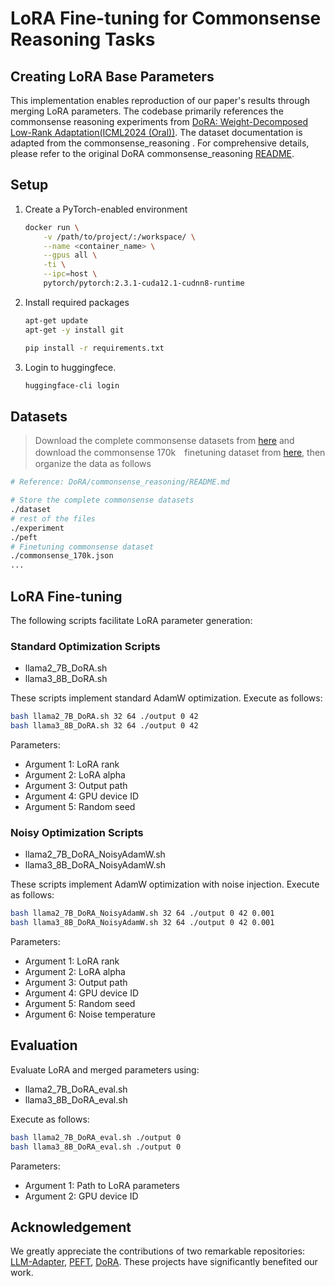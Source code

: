 # LoRA Fine-tuning for Commonsense Reasoning Tasks

## Creating LoRA Base Parameters

This implementation enables reproduction of our paper's results through merging LoRA parameters.
The codebase primarily references the commonsense reasoning experiments from [DoRA: Weight-Decomposed Low-Rank Adaptation(ICML2024 (Oral))](https://github.com/NVlabs/DoRA).
The dataset documentation is adapted from the commonsense_reasoning .
For comprehensive details, please refer to the original DoRA commonsense_reasoning [README](https://github.com/NVlabs/DoRA/blob/main/commonsense_reasoning/README.md).

## Setup

1. Create a PyTorch-enabled environment
    
    ```bash
    docker run \
        -v /path/to/project/:/workspace/ \
        --name <container_name> \
        --gpus all \
        -ti \
        --ipc=host \
        pytorch/pytorch:2.3.1-cuda12.1-cudnn8-runtime
    ```
    
2. Install required packages
    
    ```bash
    apt-get update
    apt-get -y install git
    
    pip install -r requirements.txt

    ```

3. Login to huggingfece.
    ```bash
    huggingface-cli login
    ```

## Datasets

> Download the complete commonsense datasets from [here](https://github.com/AGI-Edgerunners/LLM-Adapters/tree/main/dataset) and download the commonsense 170k　finetuning dataset from [here](https://github.com/AGI-Edgerunners/LLM-Adapters/blob/main/ft-training_set/commonsense_170k.json), then organize the data as follows

```bash
# Reference: DoRA/commonsense_reasoning/README.md

# Store the complete commonsense datasets
./dataset
# rest of the files
./experiment
./peft
# Finetuning commonsense dataset
./commonsense_170k.json
...
```

## LoRA Fine-tuning

The following scripts facilitate LoRA parameter generation:

### Standard Optimization Scripts
- llama2_7B_DoRA.sh
- llama3_8B_DoRA.sh

These scripts implement standard AdamW optimization. Execute as follows:

```bash
bash llama2_7B_DoRA.sh 32 64 ./output 0 42
bash llama3_8B_DoRA.sh 32 64 ./output 0 42
```

Parameters:
- Argument 1: LoRA rank
- Argument 2: LoRA alpha
- Argument 3: Output path
- Argument 4: GPU device ID
- Argument 5: Random seed

### Noisy Optimization Scripts
- llama2_7B_DoRA_NoisyAdamW.sh
- llama3_8B_DoRA_NoisyAdamW.sh

These scripts implement AdamW optimization with noise injection. Execute as follows:

```bash
bash llama2_7B_DoRA_NoisyAdamW.sh 32 64 ./output 0 42 0.001
bash llama3_8B_DoRA_NoisyAdamW.sh 32 64 ./output 0 42 0.001
```

Parameters:
- Argument 1: LoRA rank
- Argument 2: LoRA alpha
- Argument 3: Output path
- Argument 4: GPU device ID
- Argument 5: Random seed
- Argument 6: Noise temperature

## Evaluation

Evaluate LoRA and merged parameters using:

- llama2_7B_DoRA_eval.sh
- llama3_8B_DoRA_eval.sh

Execute as follows:

```bash
bash llama2_7B_DoRA_eval.sh ./output 0
bash llama3_8B_DoRA_eval.sh ./output 0
```

Parameters:
- Argument 1: Path to LoRA parameters
- Argument 2: GPU device ID

## Acknowledgement

We greatly appreciate the contributions of two remarkable repositories: [LLM-Adapter](https://github.com/AGI-Edgerunners/LLM-Adapters), [PEFT](https://github.com/huggingface/peft), [DoRA](https://github.com/NVlabs/DoRA). These projects have significantly benefited our work.

